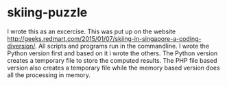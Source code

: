 # skiing-puzzle
I wrote this as an excercise. This was put up on the website http://geeks.redmart.com/2015/01/07/skiing-in-singapore-a-coding-diversion/. All scripts and programs run in the commandline. I wrote the Python version first and based on it i wrote the others. 
The Python version creates a temporary file to store the computed results. The PHP file based version also creates a temporary file while the memory based version does all the processing in memory.